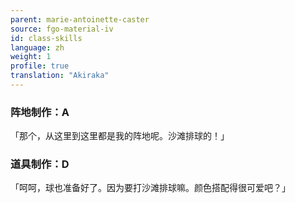 ```yaml
---
parent: marie-antoinette-caster
source: fgo-material-iv
id: class-skills
language: zh
weight: 1
profile: true
translation: "Akiraka"
---
```


### 阵地制作：A

「那个，从这里到这里都是我的阵地呢。沙滩排球的！」

### 道具制作：D

「呵呵，球也准备好了。因为要打沙滩排球嘛。颜色搭配得很可爱吧？」
